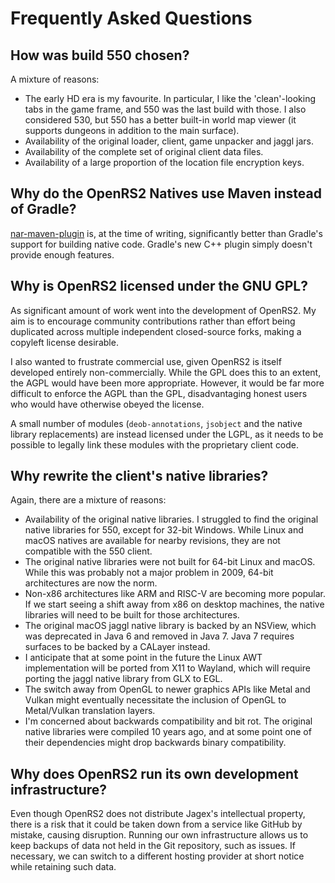 # Frequently Asked Questions

## How was build 550 chosen?

A mixture of reasons:

* The early HD era is my favourite. In particular, I like the 'clean'-looking
  tabs in the game frame, and 550 was the last build with those. I also
  considered 530, but 550 has a better built-in world map viewer (it supports
  dungeons in addition to the main surface).
* Availability of the original loader, client, game unpacker and jaggl jars.
* Availability of the complete set of original client data files.
* Availability of a large proportion of the location file encryption keys.

## Why do the OpenRS2 Natives use Maven instead of Gradle?

[nar-maven-plugin][nar-maven-plugin] is, at the time of writing, significantly
better than Gradle's support for building native code. Gradle's new C++ plugin
simply doesn't provide enough features.

## Why is OpenRS2 licensed under the GNU GPL?

As significant amount of work went into the development of OpenRS2. My aim is
to encourage community contributions rather than effort being duplicated across
multiple independent closed-source forks, making a copyleft license desirable.

I also wanted to frustrate commercial use, given OpenRS2 is itself developed
entirely non-commercially. While the GPL does this to an extent, the AGPL would
have been more appropriate. However, it would be far more difficult to enforce
the AGPL than the GPL, disadvantaging honest users who would have otherwise
obeyed the license.

A small number of modules (`deob-annotations`, `jsobject` and the native
library replacements) are instead licensed under the LGPL, as it needs to be
possible to legally link these modules with the proprietary client code.

## Why rewrite the client's native libraries?

Again, there are a mixture of reasons:

* Availability of the original native libraries. I struggled to find the
  original native libraries for 550, except for 32-bit Windows. While Linux and
  macOS natives are available for nearby revisions, they are not compatible
  with the 550 client.
* The original native libraries were not built for 64-bit Linux and macOS.
  While this was probably not a major problem in 2009, 64-bit architectures are
  now the norm.
* Non-x86 architectures like ARM and RISC-V are becoming more popular. If we
  start seeing a shift away from x86 on desktop machines, the native libraries
  will need to be built for those architectures.
* The original macOS jaggl native library is backed by an NSView, which was
  deprecated in Java 6 and removed in Java 7. Java 7 requires surfaces to be
  backed by a CALayer instead.
* I anticipate that at some point in the future the Linux AWT implementation
  will be ported from X11 to Wayland, which will require porting the jaggl
  native library from GLX to EGL.
* The switch away from OpenGL to newer graphics APIs like Metal and Vulkan
  might eventually necessitate the inclusion of OpenGL to Metal/Vulkan
  translation layers.
* I'm concerned about backwards compatibility and bit rot. The original native
  libraries were compiled 10 years ago, and at some point one of their
  dependencies might drop backwards binary compatibility.

## Why does OpenRS2 run its own development infrastructure?

Even though OpenRS2 does not distribute Jagex's intellectual property, there is
a risk that it could be taken down from a service like GitHub by mistake,
causing disruption. Running our own infrastructure allows us to keep backups of
data not held in the Git repository, such as issues. If necessary, we can
switch to a different hosting provider at short notice while retaining such
data.

[nar-maven-plugin]: https://maven-nar.github.io/

